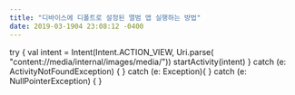 ```yaml
---
title: "디바이스에 디폴트로 설정된 앨범 앱 실행하는 방법"
date: 2019-03-1904 23:08:12 -0400
---
```


try {
    val intent = Intent(Intent.ACTION_VIEW, Uri.parse(
            "content://media/internal/images/media/"))
    startActivity(intent)
} catch (e: ActivityNotFoundException) {
} catch (e: Exception){
} catch (e: NullPointerException) {
}
